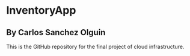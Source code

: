 # InventoryApp
## By Carlos Sanchez Olguin
This is the GitHub repository for the final project of cloud infrastructure.
